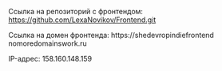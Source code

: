 Ссылка на репозиторий с фронтендом: https://github.com/LexaNovikov/Frontend.git

Ссылка на домен фронтенда: https://shedevropindiefrontend nomoredomainswork.ru

IP-адрес: 158.160.148.159